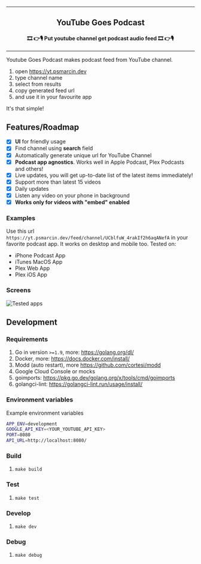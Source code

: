 <hr>
<h2 align="center">YouTube Goes Podcast</h2>
<h4 align="center">🎞 👉🎙 Put youtube channel get podcast audio feed 🎞 👉🎙</h4>
<hr>

Youtube Goes Podcast makes podcast feed from YouTube channel.

1. open https://yt.psmarcin.dev 
1. type channel name
1. select from results
1. copy generated feed url
1. and use it in your favourite app

It's that simple!

## Features/Roadmap
* [x] **UI** for friendly usage
* [x] Find channel using **search** field
* [x] Automatically generate unique url for YouTube Channel
* [x] **Podcast app agnostics**. Works well in Apple Podcast, Plex Podcasts and others!
* [x] Live updates, you will get up-to-date list of the latest items immediately! 
* [x] Support more than latest 15 videos
* [x] Daily updates
* [x] Listen any video on your phone in background
* [x] **Works only for videos with "embed" enabled** 

### Examples
Use this url `https://yt.psmarcin.dev/feed/channel/UCblfuW_4rakIf2h6aqANefA` in your favorite podcast app. It works on desktop and mobile too. Tested on:
* iPhone Podcast App
* iTunes MacOS App
* Plex Web App
* Plex iOS App

### Screens
![Tested apps](assets/iphone-podcast-app.png "Tested apps")

## Development

### Requirements
1. Go in version `>=1.9`, more: https://golang.org/dl/
1. Docker, more: https://docs.docker.com/install/
1. Modd (auto restart), more https://github.com/cortesi/modd
1. Google Cloud Console or mocks 
1. goimports: https://pkg.go.dev/golang.org/x/tools/cmd/goimports
1. golangci-lint: https://golangci-lint.run/usage/install/

### Environment variables
Example environment variables
```bash
APP_ENV=development
GOOGLE_API_KEY=<YOUR_YOUTUBE_API_KEY>
PORT=8080
API_URL=http://localhost:8080/
```

### Build
1. `make build`

### Test
1. `make test`

### Develop
1. `make dev`

### Debug
1. `make debug`
